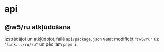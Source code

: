 # api

## @w5/ru atkļūdošana

Izstrādājot un atkļūdojot, failā `api/package.json` varat modificēt `"@w5/ru"` uz `"link:../ru/ru"` un pēc tam `pnpm i`
